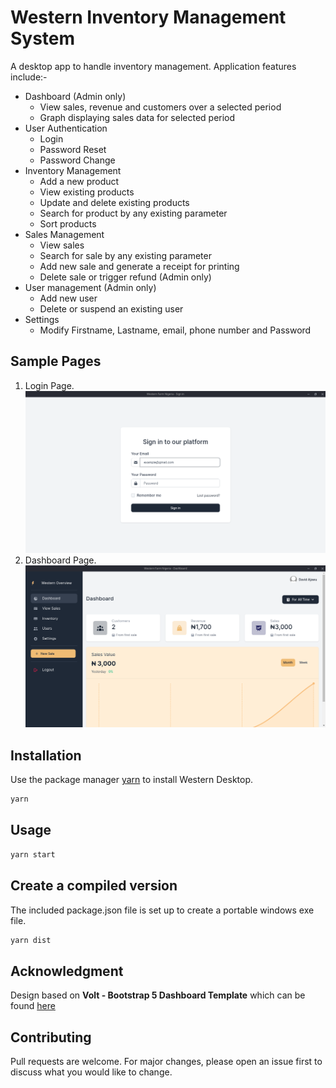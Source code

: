 # Western Inventory Management System

A desktop app to handle inventory management.
Application features include:-
- Dashboard (Admin only)
    - View sales, revenue and customers over a selected period
    - Graph displaying sales data for selected period
- User Authentication
    - Login
    - Password Reset
    - Password Change
- Inventory Management
    - Add a new product
    - View existing products
    - Update and delete existing products
    - Search for product by any existing parameter
    - Sort products
- Sales Management
    - View sales
    - Search for sale by any existing parameter
    - Add new sale and generate a receipt for printing
    - Delete sale or trigger refund (Admin only)
- User management (Admin only)
    - Add new user
    - Delete or suspend an existing user
- Settings
    - Modify Firstname, Lastname, email, phone number and Password

## Sample Pages
1. Login Page.
    ![Login](/sample_images/login-page.png)
2. Dashboard Page.
    ![Dashboard](/sample_images/dashboard-page.png)

## Installation

Use the package manager [yarn](https://yarnpkg.com/) to install Western Desktop.

```bash
yarn
```

## Usage

```bash
yarn start
```

## Create a compiled version
The included package.json file is set up to create a portable windows exe file.
```bash
yarn dist
```

## Acknowledgment
Design based on **Volt - Bootstrap 5 Dashboard Template** which can be found [here](https://themesberg.com/product/admin-dashboard/volt-bootstrap-5-dashboard)

## Contributing
Pull requests are welcome. For major changes, please open an issue first to discuss what you would like to change.
